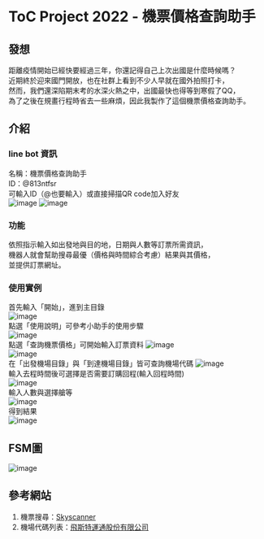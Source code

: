 # ToC Project 2022 - 機票價格查詢助手

## 發想
距離疫情開始已經快要經過三年，你還記得自己上次出國是什麼時候嗎？  
近期終於迎來國門開放，也在社群上看到不少人早就在國外拍照打卡，  
然而，我們還深陷期末考的水深火熱之中，出國最快也得等到寒假了QQ，  
為了之後在規畫行程時省去一些麻煩，因此我製作了這個機票價格查詢助手。

## 介紹
### line bot 資訊
名稱：機票價格查詢助手  
ID：@813ntfsr  
可輸入ID（@也要輸入）或直接掃描QR code加入好友  
![image](img/bot_info-1.png)
![image](img/bot_info-2.png)
### 功能
依照指示輸入如出發地與目的地，日期與人數等訂票所需資訊，  
機器人就會幫助搜尋最優（價格與時間綜合考慮）結果與其價格，  
並提供訂票網址。
### 使用實例
首先輸入「開始」，進到主目錄  
![image](img/IMG_4606.PNG)  
點選「使用說明」可參考小助手的使用步驟  
![image](img/IMG_4607.PNG)  
點選「查詢機票價格」可開始輸入訂票資料 
![image](img/IMG_4608.PNG)  
![image](img/IMG_4609.PNG)  
在「出發機場目錄」與「到達機場目錄」皆可查詢機場代碼
![image](img/IMG_4610.PNG)  
輸入去程時間後可選擇是否需要訂購回程(輸入回程時間)  
![image](img/IMG_4611.PNG)  
輸入人數與選擇艙等  
![image](img/IMG_4612.PNG)  
得到結果  
![image](img/IMG_4613.PNG)  

## FSM圖
![image](fsm.png) 
## 參考網站
1. 機票搜尋：[Skyscanner](https://www.skyscanner.com.tw)  
2. 機場代碼列表：[飛斯特運通股份有限公司](http://www.exbtr.com/TW/Page.aspx?tn=ca12_1_1_6&Tid=4)
